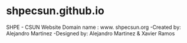 # shpecsun.github.io
SHPE - CSUN  Website
Domain name : www. shpecsun.org
-Created by: Alejandro Martinez
-Designed by: Alejandro Martinez & Xavier Ramos 
